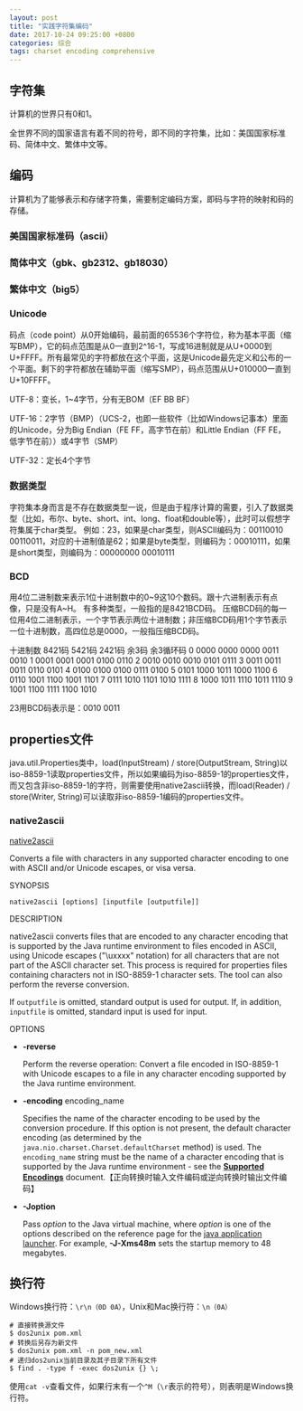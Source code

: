 ```yaml
---
layout: post
title: "实践字符集编码"
date: 2017-10-24 09:25:00 +0800
categories: 综合
tags: charset encoding comprehensive
---
```


## 字符集 

计算机的世界只有0和1。

全世界不同的国家语言有着不同的符号，即不同的字符集，比如：美国国家标准码、简体中文、繁体中文等。

## 编码

计算机为了能够表示和存储字符集，需要制定编码方案，即码与字符的映射和码的存储。

### 美国国家标准码（ascii）

### 简体中文（gbk、gb2312、gb18030）

### 繁体中文（big5）

### Unicode

码点（code point）从0开始编码，最前面的65536个字符位，称为基本平面（缩写BMP），它的码点范围是从0一直到2^16-1，写成16进制就是从U+0000到U+FFFF。所有最常见的字符都放在这个平面，这是Unicode最先定义和公布的一个平面。剩下的字符都放在辅助平面（缩写SMP），码点范围从U+010000一直到U+10FFFF。

UTF-8：变长，1~4字节，分有无BOM（EF BB BF）

UTF-16：2字节（BMP）（UCS-2，也即一些软件（比如Windows记事本）里面的Unicode，分为Big Endian（FE FF，高字节在前）和Little Endian（FF FE，低字节在前））或4字节（SMP）

UTF-32：定长4个字节

### 数据类型
字符集本身而言是不存在数据类型一说，但是由于程序计算的需要，引入了数据类型（比如，布尔、byte、short、int、long、float和double等），此时可以假想字符集属于char类型。
例如：23，如果是char类型，则ASCII编码为：00110010 00110011，对应的十进制值是62；如果是byte类型，则编码为：00010111，如果是short类型，则编码为：00000000 00010111

### BCD
用4位二进制数来表示1位十进制数中的0~9这10个数码。跟十六进制表示有点像，只是没有A~H。
有多种类型，一般指的是8421BCD码。
压缩BCD码的每一位用4位二进制表示，一个字节表示两位十进制数；非压缩BCD码用1个字节表示一位十进制数，高四位总是0000，一般指压缩BCD码。

十进制数	8421码	5421码	2421码	余3码	余3循环码
0	0000	0000	0000	0011	0010
1	0001	0001	0001	0100	0110
2	0010	0010	0010	0101	0111
3	0011	0011	0011	0110	0101
4	0100	0100	0100	0111	0100
5	0101	1000	1011	1000	1100
6	0110	1001	1100	1001	1101
7	0111	1010	1101	1010	1111
8	1000	1011	1110	1011	1110
9	1001	1100	1111	1100	1010

23用BCD码表示是：0010 0011

## properties文件
java.util.Properties类中，load(InputStream) / store(OutputStream, String)以iso-8859-1读取properties文件，所以如果编码为iso-8859-1的properties文件，而又包含非iso-8859-1的字符，则需要使用native2ascii转换，而load(Reader) / store(Writer, String)可以读取非iso-8859-1编码的properties文件。 

### native2ascii
[native2ascii](https://docs.oracle.com/javase/7/docs/technotes/tools/windows/native2ascii.html)

Converts a file with characters in any supported character encoding to one with ASCII and/or Unicode escapes, or visa versa.

SYNOPSIS

```
native2ascii [options] [inputfile [outputfile]]

```

DESCRIPTION

native2ascii converts files that are encoded to any character encoding that is supported by the Java runtime environment to files encoded in ASCII, using Unicode escapes ("\uxxxx" notation) for all characters that are not part of the ASCII character set. This process is required for properties files containing characters not in ISO-8859-1 character sets. The tool can also perform the reverse conversion.

If `outputfile` is omitted, standard output is used for output. If, in addition, `inputfile` is omitted, standard input is used for input.

OPTIONS

- **-reverse**

  Perform the reverse operation: Convert a file encoded in ISO-8859-1 with Unicode escapes to a file in any character encoding supported by the Java runtime environment.

- **-encoding** encoding_name

  Specifies the name of the character encoding to be used by the conversion procedure. If this option is not present, the default character encoding (as determined by the `java.nio.charset.Charset.defaultCharset` method) is used. The `encoding_name` string must be the name of a character encoding that is supported by the Java runtime environment - see the [**Supported Encodings**](https://docs.oracle.com/javase/7/docs/technotes/guides/intl/encoding.doc.html) document.【正向转换时输入文件编码或逆向转换时输出文件编码】

- **-Joption**

  Pass *option* to the Java virtual machine, where *option* is one of the options described on the reference page for the [java application launcher](https://docs.oracle.com/javase/7/docs/technotes/tools/windows/java.html). For example, **-J-Xms48m** sets the startup memory to 48 megabytes.

## 换行符

Windows换行符：`\r\n（0D 0A）`，Unix和Mac换行符：`\n（0A）`

```shell
# 直接转换源文件
$ dos2unix pom.xml
# 转换后另存为新文件
$ dos2unix pom.xml -n pom_new.xml
# 递归dos2unix当前目录及其子目录下所有文件
$ find . -type f -exec dos2unix {} \;
```

使用`cat -v`查看文件，如果行末有一个`^M`（`\r`表示的符号），则表明是Windows换行符。